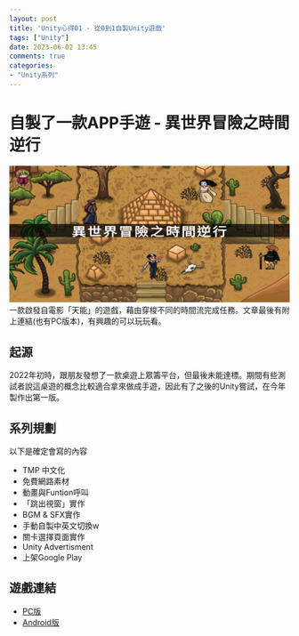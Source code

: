 ```yaml
---
layout: post
title: 'Unity心得01 - 從0到1自製Unity遊戲'
tags: ["Unity"]
date: 2023-06-02 13:45
comments: true
categories: 
- "Unity系列"
---
```

# 自製了一款APP手遊 - 異世界冒險之時間逆行
![](/wp-content/uploads/2023/5/2023-05-29.png)
一款啟發自電影「天能」的遊戲，藉由穿梭不同的時間流完成任務。文章最後有附上連結(也有PC版本)，有興趣的可以玩玩看。
<!--more-->
## 起源
2022年初時，跟朋友發想了一款桌遊上眾籌平台，但最後未能達標。期間有些測試者說這桌遊的概念比較適合拿來做成手遊，因此有了之後的Unity嘗試，在今年製作出第一版。

## 系列規劃
以下是確定會寫的內容
 * TMP 中文化
 * 免費網路素材
 * 動畫與Funtion呼叫
 * 「跳出視窗」實作
 * BGM & SFX實作
 * 手動自製中英文切換w
 * 關卡選擇頁面實作
 * Unity Advertisment
 * 上架Google Play

## 遊戲連結
 * [PC版](https://andy0306.itch.io/adventure-of-time-rewind)
 * [Android版](https://play.google.com/store/apps/details?id=com.Andy.AdventureofTimeRewind)


